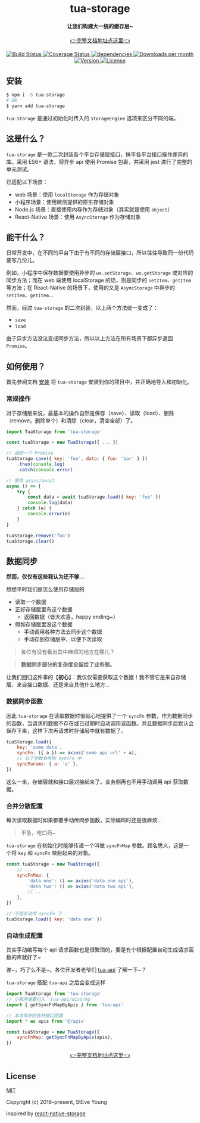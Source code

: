 <h1 align="center">tua-storage</h1>

<h4 align="center">让我们构建大一统的缓存层~</h4>

<p align="center">
    <a href="https://tuateam.github.io/tua-storage/">👉完整文档地址点这里👈</a>
</p>

<p align="center">
    <a href="https://circleci.com/gh/tuateam/tua-storage/tree/master" target="_blank">
        <img src="https://img.shields.io/circleci/project/github/tuateam/tua-storage/master.svg" alt="Build Status">
    </a>
    <a href="https://codecov.io/github/tuateam/tua-storage?branch=master" target="_blank">
        <img src="https://img.shields.io/codecov/c/github/tuateam/tua-storage/master.svg" alt="Coverage Status">
    </a>
    <a href="https://david-dm.org/tuateam/tua-storage" target="_blank">
        <img src="https://david-dm.org/tuateam/tua-storage.svg" alt="dependencies">
    </a>
    <a href="https://www.npmjs.com/package/tua-storage" target="_blank">
        <img src="https://badgen.net/npm/dm/tua-storage" alt="Downloads per month">
        <img src="https://img.shields.io/npm/v/tua-storage.svg" alt="Version">
        <img src="https://img.shields.io/npm/l/tua-storage.svg" alt="License">
    </a>
</p>

## 安装

```bash
$ npm i -S tua-storage
# OR
$ yarn add tua-storage
```

`tua-storage` 是通过初始化时传入的 `storageEngine` 选项来区分不同的端。

## 这是什么？
`tua-storage` 是一款二次封装各个平台存储层接口，抹平各平台接口操作差异的库。采用 ES6+ 语法，将异步 api 使用 Promise 包裹，并采用 jest 进行了完整的单元测试。

已适配以下场景：

* web 场景：使用 `localStorage` 作为存储对象
* 小程序场景：使用微信提供的原生存储对象
* Node.js 场景：直接使用内存作为存储对象（其实就是使用 `object`）
* React-Native 场景：使用 `AsyncStorage` 作为存储对象

## 能干什么？
日常开发中，在不同的平台下由于有不同的存储层接口，所以往往导致同一份代码要写几份儿。

例如，小程序中保存数据要使用异步的 `wx.setStorage`、`wx.getStorage` 或对应的同步方法；而在 web 端使用 localStorage 的话，则是同步的 `setItem`、`getItem` 等方法；在 React-Native 的场景下，使用的又是 `AsyncStorage` 中异步的 `setItem`、`getItem`...

然而，经过 `tua-storage` 的二次封装，以上两个方法统一变成了：

* `save`
* `load`

由于异步方法没法变成同步方法，所以以上方法在所有场景下都异步返回 `Promise`。

## 如何使用？
首先参阅文档 [安装](https://tuateam.github.io/tua-storage/guide/installation.html) 将 `tua-storage` 安装到你的项目中，并正确地导入和初始化。

### 常规操作
对于存储层来说，最基本的操作自然是保存（save）、读取（load）、删除（remove，删除单个）和清除（clear，清空全部）了。

```js
import TuaStorage from 'tua-storage'

const tuaStorage = new TuaStorage({ ... })

// 返回一个 Promise
tuaStorage.save({ key: 'foo', data: { foo: 'bar' } })
    .then(console.log)
    .catch(console.error)

// 使用 async/await
async () => {
    try {
        const data = await tuaStorage.load({ key: 'foo' })
        console.log(data)
    } catch (e) {
        console.error(e)
    }
}

tuaStorage.remove('foo')
tuaStorage.clear()
```

## 数据同步
**然而，仅仅有这些我认为还不够...**

想想平时我们是怎么使用存储层的

* 读取一个数据
* 正好存储层里有这个数据
    * 返回数据（皆大欢喜，happy ending~）
* 假如存储层里没这个数据
    * 手动调用各种方法去同步这个数据
    * 手动存到存储层中，以便下次读取

> 各位有没有看出其中麻烦的地方在哪儿？

> **数据同步部分的复杂度全留给了业务侧。**

让我们回归这件事的【**初心**】：我仅仅需要获取这个数据！我不管它是来自存储层、来自接口数据、还是来自其他什么地方...

### 数据同步函数
因此 `tua-storage` 在读取数据时很贴心地提供了一个 `syncFn` 参数，作为数据同步的函数，当请求的数据不存在或已过期时自动调用该函数。并且数据同步后默认会保存下来，这样下次再请求时存储层中就有数据了。

```js
tuaStorage.load({
    key: 'some data',
    syncFn: ({ a }) => axios('some api url' + a),
    // 以下参数会传到 syncFn 中
    syncParams: { a: 'a' },
})
```

这么一来，存储层就和接口层对接起来了。业务侧再也不用手动调用 api 获取数据。

### 合并分散配置
每次读取数据时如果都要手动传同步函数，实际编码时还是很麻烦...

> 不急，吃口药~

`tua-storage` 在初始化时能够传递一个叫做 `syncFnMap` 参数。顾名思义，这是一个将 `key` 和 `syncFn` 映射起来的对象。

```js
const tuaStorage = new TuaStorage({
    // ...
    syncFnMap: {
        'data one': () => axios('data one api'),
        'data two': () => axios('data two api'),
        // ...
    },
})

// 不用手动传 syncFn 了
tuaStorage.load({ key: 'data one' })
```

### 自动生成配置
其实手动编写每个 api 请求函数也是很繁琐的，要是有个根据配置自动生成请求函数的库就好了~

诶~，巧了么不是~。各位开发者老爷们 [tua-api](https://tuateam.github.io/tua-api/) 了解一下~？

`tua-storage` 搭配 `tua-api` 之后会变成这样

```js
import TuaStorage from 'tua-storage'
// 小程序端要引入 'tua-api/dist/mp'
import { getSyncFnMapByApis } from 'tua-api'

// 本地写好的各种接口配置
import * as apis from '@/apis'

const tuaStorage = new TuaStorage({
    syncFnMap: getSyncFnMapByApis(apis),
})
```

<p align="center">
    <a href="https://tuateam.github.io/tua-storage/">👉完整文档地址点这里👈</a>
</p>

## License

[MIT](http://opensource.org/licenses/MIT)

Copyright (c) 2018-present, StEve Young

inspired by [react-native-storage](https://github.com/sunnylqm/react-native-storage)
